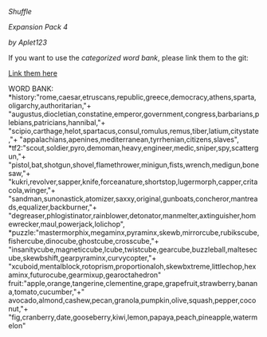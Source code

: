 *Shuffle*

*Expansion Pack 4*

*by _Aplet123_*

If you want to use the *categorized word bank*, please link them to the git:

[Link them here](https://github.com/Aplet123/Shuffle.git)

WORD BANK:
*history:"rome,caesar,etruscans,republic,greece,democracy,athens,sparta,oligarchy,authoritarian,"+
"augustus,diocletian,constatine,emperor,government,congress,barbarians,plebians,patricians,hannibal,"+
"scipio,carthage,helot,spartacus,consul,romulus,remus,tiber,latium,citystate,"+
"appalachians,apenines,mediterranean,tyrrhenian,citizens,slaves",
*tf2:"scout,soldier,pyro,demoman,heavy,engineer,medic,sniper,spy,scattergun,"+
"pistol,bat,shotgun,shovel,flamethrower,minigun,fists,wrench,medigun,bonesaw,"+
"kukri,revolver,sapper,knife,forceanature,shortstop,lugermorph,capper,critacola,winger,"+
"sandman,sunonastick,atomizer,saxxy,original,gunboats,concheror,mantreads,equalizer,backburner,"+
"degreaser,phlogistinator,rainblower,detonator,manmelter,axtinguisher,homewrecker,maul,powerjack,lolichop",
*puzzle:"mastermorphix,megaminx,pyraminx,skewb,mirrorcube,rubikscube,fishercube,dinocube,ghostcube,crosscube,"+
"insanitycube,magneticcube,lcube,twistcube,gearcube,buzzleball,maltesecube,skewbshift,gearpyraminx,curvycopter,"+
"xcuboid,mentalblock,rotoprism,proportionaloh,skewbxtreme,littlechop,hexaminx,futurocube,gearmixup,gearoctahedron"
fruit:"apple,orange,tangerine,clementine,grape,grapefruit,strawberry,banana,tomato,cucumber,"+"
avocado,almond,cashew,pecan,granola,pumpkin,olive,squash,pepper,coconut,"+
"fig,cranberry,date,gooseberry,kiwi,lemon,papaya,peach,pineapple,watermelon"